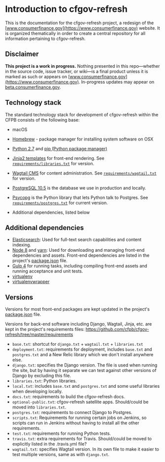 # Introduction to cfgov-refresh

This is the documentation for the cfgov-refresh project, a redesign of the [www.consumerfinance.gov](https://www.consumerfinance.gov) website. It is organized thematically in order to create a central repository for all information pertaining to cfgov-refresh.

## Disclaimer

**This project is a work in progress.** Nothing presented in this repo—whether in the source code, issue tracker, or wiki—is a final product unless it is marked as such or appears on [www.consumerfinance.gov](https://www.consumerfinance.gov). In-progress updates may appear on [beta.consumerfinance.gov](https://beta.consumerfinance.gov).

## Technology stack

The standard technology stack for development of cfgov-refresh within the CFPB consists of the following base:

- macOS
- [Homebrew](https://brew.sh) - package manager for installing system software on OSX
- [Python 2.7](https://docs.python.org/2.7/) and [pip (Python package manager)](https://pip.pypa.io/en/stable/user_guide/)
- [Jinja2 templates](http://jinja.pocoo.org/docs/2.10/) for front-end rendering. See [`requirements/libraries.txt`](https://github.com/cfpb/cfgov-refresh/tree/master/requirements/libraries.txt) for version.
- [Wagtail CMS](https://wagtail.io) for content administration. See [`requirements/wagtail.txt`](https://github.com/cfpb/cfgov-refresh/tree/master/requirements/wagtail.txt) for version.
- [PostgreSQL 10.5](https://www.postgresql.org/) is the database we use in production and locally.
- [Psycopg](http://initd.org/psycopg/) is the Python library that lets Python talk to Postgres. See [`requirements/postgres.txt`](https://github.com/cfpb/cfgov-refresh/tree/master/requirements/postgres.txt) for current version. 


- Additional dependencies, listed below

## Additional dependencies

- [Elasticsearch](https://www.elastic.co):
  Used for full-text search capabilities and content indexing.
- [Node 8](http://nodejs.org) and [yarn](https://yarnpkg.com/):
  Used for downloading and managing front-end dependencies and assets. Front-end dependencies are listed in the project's [package.json](https://github.com/cfpb/cfgov-refresh/blob/master/package.json) file.
- [Gulp 4](https://gulpjs.com/) for running tasks, including compiling front-end assets and running acceptance and unit tests.
- [virtualenv](https://virtualenv.pypa.io/en/stable/)
- [virtualenvwrapper](https://virtualenvwrapper.readthedocs.io/en/latest/)

## Versions

Versions for most front-end packages are kept updated in the project's [package.json](https://github.com/cfpb/cfgov-refresh/blob/master/package.json) file.

Versions for back-end software including Django, Wagtail, Jinja, etc. are kept in the project's requirements files:
https://github.com/cfpb/cfgov-refresh/tree/master/requirements

- `base.txt`: shortcut for `django.txt` + `wagtail.txt` + `libraries.txt`
- `deployment.txt`: requirements for deployment, includes `base.txt` and `postgres.txt` and a New Relic library which we don't install anywhere else.
- `django.txt`: specifies the Django version. The file is used when running the site, but by having it separate we can test against other versions of Django by excluding this file.
- `libraries.txt`: Python libraries.
- `local.txt`: includes `base.txt` and `postgres.txt` and some useful libraries when developing locally.
- `docs.txt`: requirements to build the cfgov-refresh docs. 
- `optional-public.txt`: cfgov-refresh satellite apps. Should/could be moved into `libraries.txt`.
- `postgres.txt`: requirements to connect Django to Postgres.
- `scripts.txt`: Requirements for running certain jobs on Jenkins, so scripts can run in Jenkins without having to install all the other requirements.
- `test.txt`: requirements for running Python tests.
- `travis.txt`: extra requirements for Travis. Should/could be moved to explicitly listed in the .travis.yml file?
- `wagtail.txt`: specifies Wagtail version. In its own file to make it easier to test multiple versions, same as with `django.txt`.
